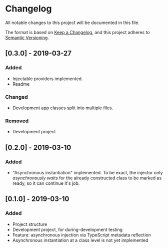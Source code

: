 # Changelog
All notable changes to this project will be documented in this file.

The format is based on [Keep a Changelog](https://keepachangelog.com/en/1.0.0/),
and this project adheres to [Semantic Versioning](https://semver.org/spec/v2.0.0.html).

## [0.3.0] - 2019-03-27

### Added
- Injectable providers implemented.
- Readme

### Changed
- Development app classes split into multiple files.

### Removed
- Development project

## [0.2.0] - 2019-03-10

### Added
- "Asynchronous instantiation" implemented. To be exact, the injector only
*asynchronously waits* for the already constructed class to be marked
as ready, so it can continue it's job.

## [0.1.0] - 2019-03-10

### Added
- Project structure
- Development project, for during-development testing
- Feature: asynchronous injection via TypeScript metadata reflection
- Asynchronous instantiation at a class level is not yet implemented
